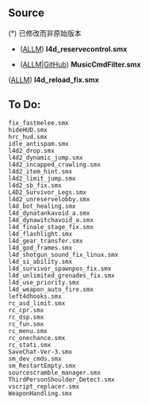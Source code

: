 ## Source
(*) 已修改而非原始版本

* ([ALLM](https://forums.alliedmods.net/showthread.php?t=334274)) **l4d_reservecontrol.smx**

* ([ALLM](https://forums.alliedmods.net/showthread.php?t=317810)|[GitHub](https://github.com/LuxLuma/L4DMusic_stuff/tree/master/MusicCmdFilter)) **MusicCmdFilter.smx**

([ALLM](https://forums.alliedmods.net/showthread.php?t=327105)) **l4d_reload_fix.smx**

## To Do:

```
fix_fastmelee.smx
hideHUD.smx
hrc_hud.smx
idle_antispam.smx
l4d2_drop.smx
l4d2_dynamic_jump.smx
l4d2_incapped_crawling.smx
l4d2_item_hint.smx
l4d2_limit_jump.smx
l4d2_sb_fix.smx
L4D2_Survivor_Legs.smx
l4d2_unreservelobby.smx
l4d_bot_healing.smx
l4d_dynatankavoid_a.smx
l4d_dynawitchavoid_a.smx
l4d_finale_stage_fix.smx
l4d_flashlight.smx
l4d_gear_transfer.smx
l4d_god_frames.smx
l4d_shotgun_sound_fix_linux.smx
l4d_si_ability.smx
l4d_survivor_spawnpos_fix.smx
l4d_unlimited_grenades_fix.smx
l4d_use_priority.smx
l4d_weapon_auto_fire.smx
left4dhooks.smx
rc_asd_limit.smx
rc_cpr.smx
rc_dsp.smx
rc_fun.smx
rc_menu.smx
rc_onechance.smx
rc_stati.smx
SaveChat-Ver-3.smx
sm_dev_cmds.smx
sm_RestartEmpty.smx
sourcescramble_manager.smx
ThirdPersonShoulder_Detect.smx
vscript_replacer.smx
WeaponHandling.smx
```
